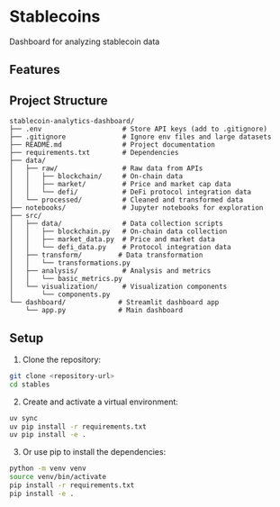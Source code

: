 # Stablecoins 
Dashboard for analyzing stablecoin data

## Features


## Project Structure

```
stablecoin-analytics-dashboard/
├── .env                    # Store API keys (add to .gitignore)
├── .gitignore              # Ignore env files and large datasets
├── README.md               # Project documentation
├── requirements.txt        # Dependencies
├── data/
│   ├── raw/                # Raw data from APIs
│   │   ├── blockchain/     # On-chain data
│   │   ├── market/         # Price and market cap data
│   │   └── defi/           # DeFi protocol integration data
│   └── processed/          # Cleaned and transformed data
├── notebooks/              # Jupyter notebooks for exploration
├── src/
│   ├── data/               # Data collection scripts
│   │   ├── blockchain.py   # On-chain data collection
│   │   ├── market_data.py  # Price and market data
│   │   └── defi_data.py    # Protocol integration data
│   ├── transform/         # Data transformation
│   │   └── transformations.py
│   ├── analysis/           # Analysis and metrics
│   │   └── basic_metrics.py
│   └── visualization/      # Visualization components
│       └── components.py
└── dashboard/             # Streamlit dashboard app
    └── app.py             # Main dashboard
```

## Setup

1. Clone the repository:
```bash
git clone <repository-url>
cd stables
```

2. Create and activate a virtual environment:
```bash
uv sync
uv pip install -r requirements.txt
uv pip install -e .
```
3. Or use pip to install the dependencies:
```bash
python -m venv venv
source venv/bin/activate 
pip install -r requirements.txt
pip install -e .
```


